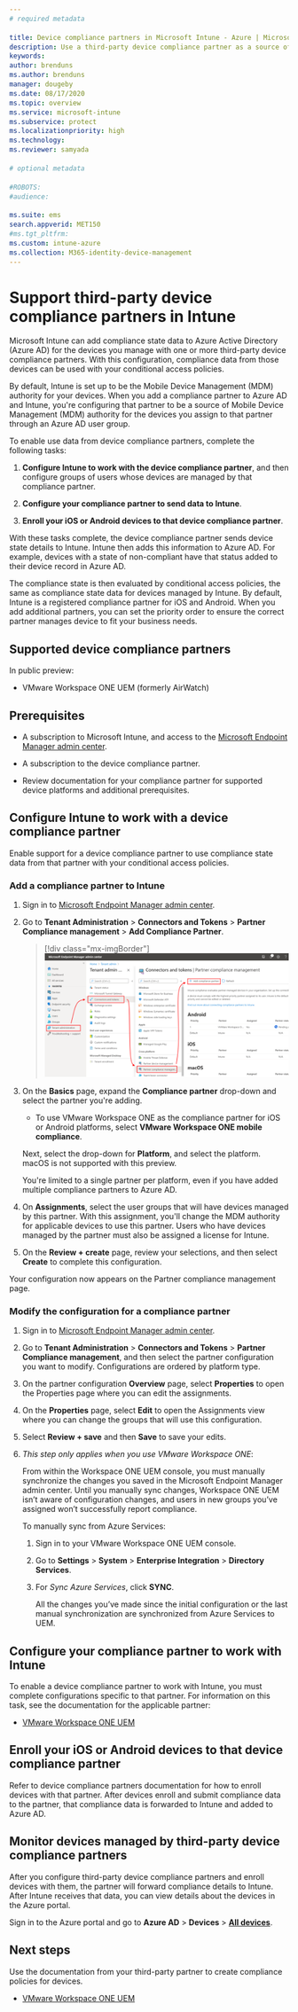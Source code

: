 ```yaml
---
# required metadata

title: Device compliance partners in Microsoft Intune - Azure | Microsoft Docs
description: Use a third-party device compliance partner as a source of compliance data for devices you manage with Intune. 
keywords:
author: brenduns
ms.author: brenduns
manager: dougeby
ms.date: 08/17/2020
ms.topic: overview
ms.service: microsoft-intune
ms.subservice: protect
ms.localizationpriority: high
ms.technology:
ms.reviewer: samyada

# optional metadata

#ROBOTS:
#audience:

ms.suite: ems
search.appverid: MET150
#ms.tgt_pltfrm:
ms.custom: intune-azure
ms.collection: M365-identity-device-management
---
```


# Support third-party device compliance partners in Intune

Microsoft Intune can add compliance state data to Azure Active Directory (Azure AD) for the devices you manage with one or more third-party device compliance partners. With this configuration, compliance data from those devices can be used with your conditional access policies.

By default, Intune is set up to be the Mobile Device Management (MDM) authority for your devices. When you add a compliance partner to Azure AD and Intune, you're configuring that partner to be a source of Mobile Device Management (MDM) authority for the devices you assign to that partner through an Azure AD user group.

To enable use data from device compliance partners, complete the following tasks:

1. **Configure Intune to work with the device compliance partner**, and then configure groups of users whose devices are managed by that compliance partner.

2. **Configure your compliance partner to send data to Intune**.

3. **Enroll your iOS or Android devices to that device compliance partner**.

With these tasks complete, the device compliance partner sends device state details to Intune. Intune then adds this information to Azure AD. For example, devices with a state of non-compliant have that status added to their device record in Azure AD.

The compliance state is then evaluated by conditional access policies, the same as compliance state data for devices managed by Intune.  By default, Intune is a registered compliance partner for iOS and Android. When you add additional partners, you can set the priority order to ensure the correct partner manages device to fit your business needs.

## Supported device compliance partners

In public preview:

- VMware Workspace ONE UEM (formerly AirWatch)

## Prerequisites

- A subscription to Microsoft Intune, and access to the [Microsoft Endpoint Manager admin center](https://go.microsoft.com/fwlink/?linkid=2109431).

- A subscription to the device compliance partner.

- Review documentation for your compliance partner for supported device platforms and additional prerequisites.

## Configure Intune to work with a device compliance partner

Enable support for a device compliance partner to use compliance state data from that partner with your conditional access policies.

### Add a compliance partner to Intune

1. Sign in to [Microsoft Endpoint Manager admin center](https://go.microsoft.com/fwlink/?linkid=2109431).

2. Go to **Tenant Administration** > **Connectors and Tokens** > **Partner Compliance management** > **Add Compliance Partner**.

   > [!div class="mx-imgBorder"]
   > ![Add a device compliance partner](./media/device-compliance-partners/add-compliance-partner.png)

3. On the **Basics** page, expand the **Compliance partner** drop-down and select the partner you're adding.

   - To use VMware Workspace ONE as the compliance partner for iOS or Android platforms, select **VMware Workspace ONE mobile compliance**.

   Next, select the drop-down for **Platform**, and select the platform. macOS is not supported with this preview.

   You're limited to a single partner per platform, even if you have added multiple compliance partners to Azure AD.

4. On **Assignments**, select the user groups that will have devices managed by this partner. With this assignment, you'll change the MDM authority for applicable devices to use this partner. Users who have devices managed by the partner must also be assigned a license for Intune.

5. On the **Review + create** page, review your selections, and then select **Create** to complete this configuration.

Your configuration now appears on the Partner compliance management page.

### Modify the configuration for a compliance partner

1. Sign in to [Microsoft Endpoint Manager admin center](https://go.microsoft.com/fwlink/?linkid=2109431).

2. Go to **Tenant Administration** > **Connectors and Tokens** > **Partner Compliance management**, and then select the partner configuration you want to modify. Configurations are ordered by platform type.

3. On the partner configuration **Overview** page, select **Properties** to open the Properties page where you can edit the assignments.

4. On the **Properties** page, select **Edit** to open the Assignments view where you can change the groups that will use this configuration.

5. Select **Review + save** and then **Save** to save your edits.

6. *This step only applies when you use VMware Workspace ONE*:

   From within the Workspace ONE UEM console, you must manually synchronize the changes you saved in the Microsoft Endpoint Manager admin center. Until you manually sync changes, Workspace ONE UEM isn’t aware of configuration changes, and users in new groups you’ve assigned won’t successfully report compliance.

   To manually sync from Azure Services:
   1. Sign in to your VMware Workspace ONE UEM console.
   2. Go to **Settings** > **System** > **Enterprise Integration** > **Directory Services**.
   3. For *Sync Azure Services*, click **SYNC**.

      All the changes you’ve made since the initial configuration or the last manual synchronization are synchronized from Azure Services to UEM.  

## Configure your compliance partner to work with Intune

To enable a device compliance partner to work with Intune, you must complete configurations specific to that partner. For information on this task, see the documentation for the applicable partner:

- [VMware Workspace ONE UEM](https://docs.vmware.com/en/VMware-Workspace-ONE-UEM/services/Directory_Service_Integration/GUID-800FB831-AA66-4094-8F5A-FA5899A3C70C.html)  

## Enroll your iOS or Android devices to that device compliance partner

Refer to device compliance partners documentation for how to enroll devices with that partner. After devices enroll and submit compliance data to the partner, that compliance data is forwarded to Intune and added to Azure AD.

## Monitor devices managed by third-party device compliance partners

After you configure third-party device compliance partners and enroll devices with them, the partner will forward compliance details to Intune. After Intune receives that data,  you can view details about the devices in the Azure portal.

Sign in to the Azure portal and go to **Azure AD** > **Devices** > [**All devices**](https://portal.azure.com/#blade/Microsoft_AAD_Devices/DevicesMenuBlade/Devices/menuId/).

## Next steps

Use the documentation from your third-party partner to create compliance policies for devices.

- [VMware Workspace ONE UEM](https://docs.vmware.com/en/VMware-Workspace-ONE-UEM/services/Directory_Service_Integration/GUID-800FB831-AA66-4094-8F5A-FA5899A3C70C.html)
